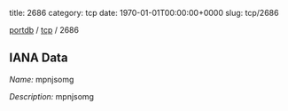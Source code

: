 title: 2686
category: tcp
date: 1970-01-01T00:00:00+0000
slug: tcp/2686

[portdb](/) / [tcp](/category/tcp.html) / 2686


## IANA Data

_Name:_ mpnjsomg

_Description:_ mpnjsomg

